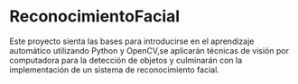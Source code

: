 # ReconocimientoFacial
Este proyecto sienta las bases para introducirse en el aprendizaje automático utilizando Python y OpenCV,se aplicarán técnicas de visión por computadora para la detección de objetos y culminarán con la implementación de un sistema de reconocimiento facial.
